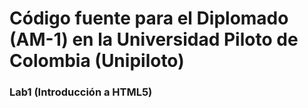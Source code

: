 # Código fuente para el Diplomado (AM-1) en la Universidad Piloto de Colombia (Unipiloto)

### Lab1 (Introducción a HTML5)
